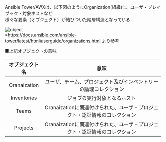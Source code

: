 Ansible Tower/AWXは、以下図のようにOrganization(組織)に、ユーザ・プレイブック・対象ホストなど  
様々な要素（オブジェクト）が結びついた階層構造となっている  
  
![object](https://docs.ansible.com/ansible-tower/latest/html/userguide/_images/TowerHierarchy.png)  
※https://docs.ansible.com/ansible-tower/latest/html/userguide/organizations.html より参考  
  
■上記オブジェクトの意味


| オブジェクト名 | 意味 |  
|:-----------:|:------------:|  
| Oranaization | ユーザ、チーム、プロジェクト及びインベントリーの論理コレクション |  
| Inventories | ジョブの実行対象となるホスト | 
| Teams | Oranaizationに関連付けられた、ユーザ・プロジェクト・認証情報のコレクション | 
| Projects | Oranaizationに関連付けられた、ユーザ・プロジェクト・認証情報のコレクション | 
